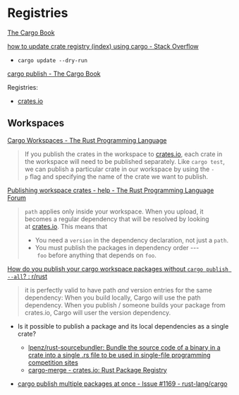 # Registries
[The Cargo Book](https://doc.rust-lang.org/cargo/reference/registries.html)

[how to update crate registry (index) using cargo - Stack Overflow](https://stackoverflow.com/questions/63748045/how-to-update-crate-registry-index-using-cargo)
- `cargo update --dry-run`

[cargo publish - The Cargo Book](https://doc.rust-lang.org/cargo/commands/cargo-publish.html)

Registries:
- [crates.io](https://crates.io/)

## Workspaces
[Cargo Workspaces - The Rust Programming Language](https://doc.rust-lang.org/book/ch14-03-cargo-workspaces.html)
> If you publish the crates in the workspace to [crates.io](https://crates.io/), each crate in the workspace will need to be published separately. Like `cargo test`, we can publish a particular crate in our workspace by using the `-p` flag and specifying the name of the crate we want to publish.

[Publishing workspace crates - help - The Rust Programming Language Forum](https://users.rust-lang.org/t/publishing-workspace-crates/64281)
> `path` applies only inside your workspace. When you upload, it becomes a regular dependency that will be resolved by looking at [crates.io](http://crates.io/). This means that
> - You need a `version` in the dependency declaration, not just a `path`.
> - You must publish the packages in dependency order --- `foo` before anything that depends on `foo`.

[How do you publish your cargo workspace packages without `cargo publish --all`? : r/rust](https://www.reddit.com/r/rust/comments/a39er8/how_do_you_publish_your_cargo_workspace_packages/)
> it is perfectly valid to have path *and* version entries for the same dependency: When you build locally, Cargo will use the path dependency. When you publish / someone builds your package from crates.io, Cargo will user the version dependency.

- Is it possible to publish a package and its local dependencies as a single crate?

  - [lpenz/rust-sourcebundler: Bundle the source code of a binary in a crate into a single .rs file to be used in single-file programming competition sites](https://github.com/lpenz/rust-sourcebundler)
  - [cargo-merge - crates.io: Rust Package Registry](https://crates.io/crates/cargo-merge)

- [cargo publish multiple packages at once - Issue #1169 - rust-lang/cargo](https://github.com/rust-lang/cargo/issues/1169)
